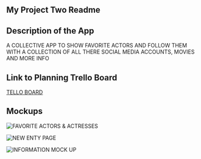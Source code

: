 ## My Project Two Readme

## Description of the App
A COLLECTIVE APP TO SHOW FAVORITE ACTORS AND FOLLOW THEM WITH A COLLECTION OF ALL THERE SOCIAL MEDIA ACCOUNTS, MOVIES AND MORE INFO



## Link to Planning Trello Board
[TELLO BOARD](https://trello.com/invite/b/wsRlKQaU/ATTI36d3e3b3c8365441c7d3dc864fe50feb1E539903/project-2)



## Mockups

![FAVORITE ACTORS & ACTRESSES](https://lh3.googleusercontent.com/sQNXsqngYgh4lK-vWhSWUbiHPSPVpAaqcjGVlbvnZEpM-mAnEvanFLl7qZs2cVR_mQRpn1A6vnjYv0vfQBblYx4b7SN2FWdlwWdqRG2ldQGDoo_NdlZZIOuoj-ZBhYsYhrfCQbZsGGjFxCbNmXbvtCsMryda2kTV-hhpPkZhh6keAkSwEP8eMXzoTvtV9KMbR1aqrbPqSwaNrwFBOFvAfr9K9WXfNnceFea0Ad6QTlxDqWAznFTo5L6FogmJxGgxqfluZD5l5yy4xWCFjjLEqjVcqhBLWQgBoFp1zE86GU6I_1kNSVUK0JcQsciB9fNZx0jCj-gKjBWbJh6FzTbU8G2WmTvJlUgJA6dFYiPqBBvVPK-wiLApRGAuecICAXli6ohTl5sHsWP8dhAR63aDQ1Vf0LMrUuO_z4conHb8C-x6_bbVaS1RvYaUMmlKJJkxWbTeJ29ah7evVqFcdi4edPaP-wV00iVVTzKbjNVq1qYGSvxHdTK6zm_jS0HQZUcgaz1YReKdNnIc46emQxV8cPXh4UeGywSYoVElQNg-kOvGX_tS7qa_X4CXhUgBnbgJv3q1wzqbYN27qM4JhuzeZLkDw2feBgpunPaS6aHzjo9J7udp_jx0mpFiwzdmjR9_uEf0iC3ryURIr88WbDuOS12vaNUzuQEQ0NZPLH8b28zfTwNgzIx7V0Ft6ZuA6cOhVqGmKEBCgbF7fBvw-6W6Sv_oHgR2Mh00UixSyK0OCq_CBpnP6Z3Zn27wvICXCxSaZRYGc69TAnW69BnDwRyz5pB-nlgcCmiNhQo3PEPYVz74FNYN-Q9lJs_WF-uUo7IsxuClOqL8_Tm84Yzz0UkJ10aEp3gTS0i_y-rv4w8pwljA_vSCM_GFc_x0624gtfVIjHssNr-T_e-Iw_Jqn5_vD81kz-YxstlrWmxqav1tpx5QjPBO=s705-no?authuser=0)

![NEW ENTY PAGE](https://lh3.googleusercontent.com/5aimWVLkDLMZs_1OrBZTXdIUFvqP9W64ZuAtTUjIFjMBA6dzGmuht6N2PnHRs8OHAY82tJ4gURWRDaOWtVpu3H4P5RV0MPLwZ-O0xxHD8TP9vpRPqL_B54_KlCmZOV1FePzcGhlKr9xjwvBrrgATyebvrjFHe9gL7CpPAFsEaMrN0K8N3oBO15tqlqibZ7jgVcvWn_-S0Ol5HyYDoNIrRaghJKNY_0oEStZPTqxwh9iXVh9qloKT_spoGX785n8k2Olo2UqJBUp5w9JZMEuVOvkPPixdFwdf97MwiHwBPkiW2tvjHv2WF6g_YH-Nf6xP4b81Lrg761hsgI3yKTh_NzFHfeWLC6mZbA6HsvA_TUQq5vCiitw4ApdVB0qOMyOE8OW-3XjC9gLJYuUiSYa9jBpgxuocN-tCrGUbG5BJjddpuaLyl8iwDuTBMsu3WgjyrGw1Uvw0n8JOjLq92DxGiH5AVuZW2tuts1un_8BdZ3457kAMX7ONfdxOU7Oz0ZyaH47KD4Uu1vexPhMWR1bVbKniJBI3sY1eEurxikq8-lbyBL6J4KWMA778l2tkOnSaSCYrRFVL-Ky0XKNfneBauqfL7BMWwiOcJEuaaT4QL0BeDn2NtfIEVrXGIzToFMrXzN30-B2JIMJEWgpyGTqHRARlZhO5fQReLke8Wsx2usDeQku6jIs2z8fC68yshkGJ6WnYhA4sW5gyy-AOrU0IqnqSGF9w3hU7NsrAHYtkKgXCZauIOxWs2zHtY5iIk3jGl6dImKLRAyKmpQVfW0mBN-ANpn3-Toj40QSBwREzQ6iYbuAg06Eo1AE1aGdHQit5cZDZi8ln0DKDoyR8BR0uPX5NsavBU5P5aJ9DSyS2NaZ0-HQz5t-n26vtbuck1lKSRg--x9-LAomxH7_Budgda8cApz504hpkt2l2jtNM_ye0q86s=s225-no?authuser=0)

![INFORMATION MOCK UP](https://lh3.googleusercontent.com/tGU2RUetjx4rlzI8hCkEK5FChK27LyT3S6Ke7Mn-EQ14MOyd1YWrmMPJ3lvhDIYPlIw9Yz6gE8V2zW-6OPMCdS1ZaIsJG_0WGQjXWwq8EvgCY1ZlJPv3_P_VrLp-KJHBLuL8wvi_7z1duDsA96QArptIlt5ghSa8XKJ286UwMBG-mn5_E2l0H9EaH1VdNhdPK3hx_UvKby7-PLSQWljyve5k0LhvCr6oMHI9BDHhf2RlFBBavQDIY20tQk5N1SUuEIJblQ3kRi4MnjtEDfaVYLLX12_fh2fW0Chzu17qdeIM0yvtFs_JslC_eIERpNuamFQawCiQ1mkwL86PM2oT_luOXBHcK5meAASNiP6IWA3QDwYZKC2r0fbSJyQi9ZqZRESN5TT0Um2bihf_tri25860O8vB7pVPUoqriURJCJIhzqhHqWvTDiqU69ypQbxIxC4MpfDMejnnWN2TroVake7E7xcZ0ALTWAe9FSU5GqEdWLblwhOIjIgPbVNWiTOyct6KdTT37KwRDrMCjOiUmGVOi6pXfPo8A3D4TaMF5Rz8_xPDBmDhPPnTUxThMChKSzNzt1SyP-1-Wp122dakKD1X7pM2gdh2ccIZf5Wx-6Durg2--ODi412QuabsTN-RbT17zJyj1VkUnd4M2Vuz10234Ec40wfUlLlAVbnNr3FaZPPtSWaBLvKrLaZBMQ7Cza23tuuc2BvIvlKh7JJFrZ_m-Sw35KGR64fm5LpyiNfuP1G4A3MROen-9gg3eJdV0fbZ3Vse8lV0LA8D73sF6ZPhiUreWHrKGKQVJlDVHnvufmVY_SPL3TwOdDBPUFwYRhA6ubGZ2_lC0-uOlrPq2EogOCaqmqxSQYq5eBajNeE0ai7IvMTwWPkzKQDIMibUgDJdYQuD2LwaaXRUiNPp1H_i3WwzXjOxNLSRJUnzFlzh0Tbs=w1370-h804-no?authuser=0)